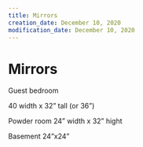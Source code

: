 ```yaml
---
title: Mirrors
creation_date: December 10, 2020
modification_date: December 10, 2020
---
```



# Mirrors

Guest bedroom 

40 width x 32” tall (or 36”)

Powder room
24” width x 32” hight

Basement 
24”x24”

